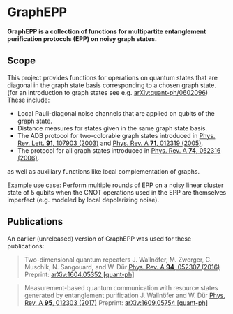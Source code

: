 # GraphEPP

**GraphEPP is a collection of functions for multipartite entanglement
purification protocols (EPP) on noisy graph states.**


## Scope

This project provides functions for operations on quantum states that are
diagonal in the graph state basis corresponding to a chosen graph state.
(for an introduction to graph states see e.g. [arXiv:quant-ph/0602096](https://arxiv.org/abs/quant-ph/0602096))
These include:

* Local Pauli-diagonal noise channels that are applied on qubits of the graph state.
* Distance measures for states given in the same graph state basis.
* The ADB protocol for two-colorable graph states introduced in [Phys. Rev. Lett. **91**, 107903 (2003)](https://doi.org/10.1103/PhysRevLett.91.107903) and [Phys. Rev. A **71**, 012319 (2005)](https://doi.org/10.1103/PhysRevA.71.012319).
* The protocol for all graph states introduced in [Phys. Rev. A **74**, 052316 (2006)](https://doi.org/10.1103/PhysRevA.74.052316).

as well as auxiliary functions like local complementation of graphs.

Example use case: Perform multiple rounds of EPP on a noisy linear cluster state
of 5 qubits when the CNOT operations used in the EPP are themselves imperfect
(e.g. modeled by local depolarizing noise).


## Publications
An earlier (unreleased) version of GraphEPP was used for these publications:

> Two-dimensional quantum repeaters
> J. Wallnöfer, M. Zwerger, C. Muschik, N. Sangouard, and W. Dür
> [Phys. Rev. A **94**, 052307 (2016)](https://doi.org/10.1103/PhysRevA.94.052307)
> Preprint: [arXiv:1604.05352 \[quant-ph\]](https://arxiv.org/abs/1604.05352)

> Measurement-based quantum communication with resource states generated by entanglement purification
> J. Wallnöfer and W. Dür
> [Phys. Rev. A **95**, 012303 (2017)](https://doi.org/10.1103/PhysRevA.95.012303)
> Preprint: [arXiv:1609.05754 \[quant-ph\]](https://arxiv.org/abs/1609.05754)
